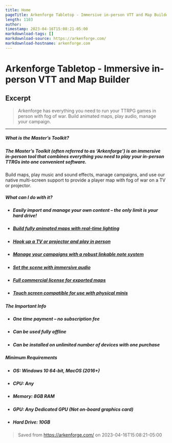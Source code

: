```yaml
---
title: Home
pageTitle: Arkenforge Tabletop - Immersive in-person VTT and Map Builder
length: 1103
author: 
timestamp: 2023-04-16T15:08:21-05:00
markdownload-tags: []
markdownload-source: https://arkenforge.com/
markdownload-hostname: arkenforge.com
---
```


# Arkenforge Tabletop - Immersive in-person VTT and Map Builder

## Excerpt
> Arkenforge has everything you need to run your TTRPG games in person with fog of war. Build animated maps, play audio, manage your campaign.

---
##### **What is the Master’s Toolkit?**

##### The Master’s Toolkit (often referred to as ‘Arkenforge’) is an immersive in-person tool that combines everything you need to play your in-person TTRGs into one convenient software.  
Build maps, play music and sound effects, manage campaigns, and use our native multi-screen support to provide a player map with fog of war on a TV or projector.

##### **What can I do with it?**

-   ##### Easily import and manage your own content – the only limit is your hard drive!
    
-   ##### [Build fully animated maps with real-time lighting](https://arkenforge.com/map-builder/)
    
-   ##### [Hook up a TV or projector and play in person](https://arkenforge.com/in-person-play/)
    
-   ##### [Manage your campaigns with a robust linkable note system](https://arkenforge.com/campaign-management/)
    
-   ##### [Set the scene with immersive audio](https://arkenforge.com/immersive-audio/)
    
-   ##### [Full commercial license for exported maps](https://arkenforge.com/commercial-publishing/)
    
-   ##### [Touch screen compatible for use with physical minis](https://arkenforge.com/touch-screen-table-info/)
    

##### **The Important Info**

-   ##### One time payment – no subscription fee
    
-   ##### Can be used fully offline
    
-   ##### Can be installed on unlimited number of devices with one purchase
    

##### **Minimum Requirements**

-   ##### **OS**: Windows 10 64-bit, MacOS (2016+)
    
-   ##### **CPU**: Any
    
-   ##### **Memory**: 8GB RAM
    
-   ##### **GPU**: Any Dedicated GPU (Not on-board graphics card)
    
-   ##### **Hard Drive**: 10GB

> Saved from https://arkenforge.com/ on 2023-04-16T15:08:21-05:00